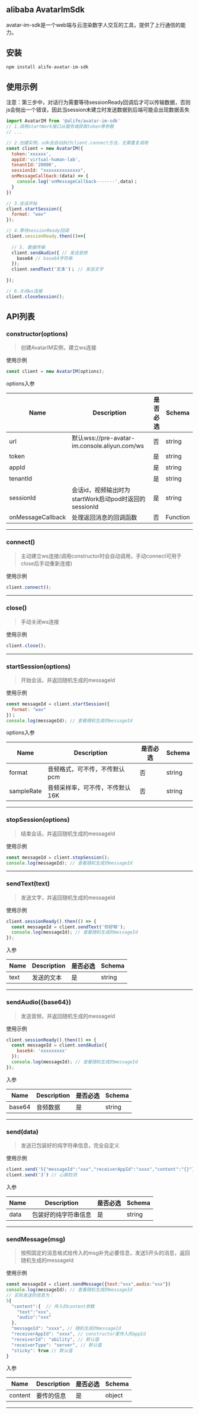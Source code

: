 ## alibaba AvatarImSdk
avatar-im-sdk是一个web端与云渲染数字人交互的工具，提供了上行通信的能力。

## 安装
```javascript
npm install alife-avatar-im-sdk
```

## 使用示例
注意：第三步中，对话行为需要等待sessionReady回调后才可以传输数据，否则js会抛出一个错误，因此当session未建立时发送数据到后端可能会出现数据丢失
```javascript
import AvatarIM from '@alife/avatar-im-sdk'
// 1.调用startWork接口从服务端获取token等参数
// ...

// 2.创建实例，sdk会自动执行client.connect方法，无需重复调用
const client = new AvatarIM({
  token:'xxxxxx',
  appId:'virtual-human-lab',
  tenantId:'20000',
  sessionId: "xxxxxxxxxxxxxx",
  onMessageCallback:(data) => {
    console.log('onMessageCallback-------',data)；
  }
})

// 3.会话开始
client.startSession({
  format: "wav"
});

// 4.等待sessionReady回调
client.sessionReady.then(()=>{
  
  // 5. 数据传输
  client.sendAudio({ // 发送音频
    base64 // base64字符串
  });
  client.sendText('文本')； // 发送文字
  
});

// 6.关闭ws连接
client.closeSession();
```
## API列表
### constructor(options)
> 创建AvatarIM实例，建立ws连接

使用示例
```javascript
const client = new AvatarIM(options);
```
options入参

| Name | Description | 是否必选 | Schema |
| --- | --- | --- | --- |
| url | 默认wss://pre-avatar-im.console.aliyun.com/ws | 否 | string |
| token |  | 是 | string |
| appId |  | 是 | string |
| tenantId |  | 是 | string |
| sessionId | 会话id，视频输出时为startWork启动pod时返回的sessionId | 是 | string |
| onMessageCallback | 处理返回消息的回调函数 | 否 | Function |


---

### connect()
> 主动建立ws连接(调用constructor时会自动调用，手动connect可用于close后手动重新连接)

使用示例
```javascript
client.connect();
```

---

### close()
> 手动关闭ws连接

使用示例
```javascript
client.close();
```

---

### startSession(options)
> 开始会话，并返回随机生成的messageId

使用示例
```javascript
const messageId = client.startSession({
  format: "wav"
})；
console.log(messageId); // 查看随机生成的messageId
```
options入参

| Name | Description | 是否必选 | Schema |
| --- | --- | --- | --- |
| format | 音频格式，可不传，不传默认 pcm | 否 | string |
| sampleRate | 音频采样率，可不传，不传默认 16K | 否 | string |
---

### stopSession(options)
> 结束会话，并返回随机生成的messageId

使用示例
```javascript
const messageId = client.stopSession();
console.log(messageId); // 查看随机生成的messageId
```

---

### sendText(text)
> 发送文字，并返回随机生成的messageId

使用示例
```javascript
client.sessionReady().then(() => {
  const messageId = client.sendText('你好呀');
  console.log(messageId); // 查看随机生成的messageId
});
```
入参

| Name | Description | 是否必选 | Schema |
| --- | --- | --- | --- |
| text | 发送的文本 | 是 | string |


---

### sendAudio({base64})
> 发送音频，并返回随机生成的messageId

使用示例
```javascript
client.sessionReady().then(() => {
  const messageId = client.sendAudio({
    base64: 'xxxxxxxxx'
  });
  console.log(messageId); // 查看随机生成的messageId
});
```
入参

| Name | Description | 是否必选 | Schema |
| --- | --- | --- | --- |
| base64 | 音频数据 | 是 | string |


---

### send(data)
> 发送已包装好的纯字符串信息，完全自定义

使用示例
```javascript
client.send('5{"messageId":"xxx","receiverAppId":"xxxx","content":"{}"}') // 发送数据
client.send('3') // 心跳检测
```
入参

| Name | Description | 是否必选 | Schema |
| --- | --- | --- | --- |
| data | 包装好的纯字符串信息 | 是 | string |


---

### sendMessage(msg)
> 按照固定的消息格式给传入的msg补充必要信息，发送5开头的消息，返回随机生成的messageId

使用示例
```javascript
const messageId = client.sendMessage({text:"xxx",audio:"xxx"})
console.log(messageId); // 查看随机生成的messageId
// 实际发送的信息为：
5{
  "content":{  // 传入的content参数
    "text":"xxx",
    "audio":"xxx"
  },
  "messageId": "xxxx", // 随机生成的messageId
  "receiverAppId": "xxxx", // constructor里传入的appId
  "receiverId": "ability", // 默认值
  "receiverType": "server", // 默认值
  "sticky": true // 默认值
}
```
入参

| Name | Description | 是否必选 | Schema |
| --- | --- | --- | --- |
| content | 要传的信息 | 是 | object |


---


